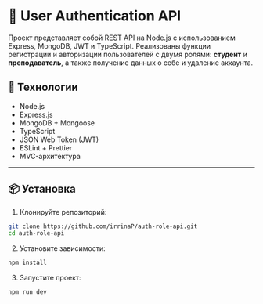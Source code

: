# 👤 User Authentication API

Проект представляет собой REST API на Node.js с использованием Express, MongoDB, JWT и TypeScript. Реализованы функции регистрации и авторизации пользователей с двумя ролями: **студент** и **преподаватель**, а также получение данных о себе и удаление аккаунта.

## 🧩 Технологии

- Node.js
- Express.js
- MongoDB + Mongoose
- TypeScript
- JSON Web Token (JWT)
- ESLint + Prettier
- MVC-архитектура

---

## 📦 Установка

1. Клонируйте репозиторий:

```bash
git clone https://github.com/irrinaP/auth-role-api.git
cd auth-role-api
```

2. Установите зависимости:

```bash
npm install
```

3. Запустите проект:

```bash
npm run dev
```
